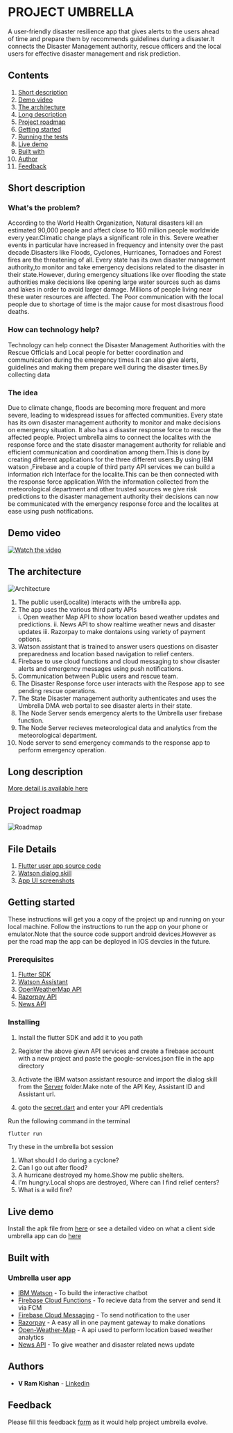 # PROJECT UMBRELLA
A user-friendly disaster resilience app that gives alerts to the users ahead of time and prepare them by recommends guidelines during a disaster.It connects the Disaster Management authority, rescue officers and the local users  for effective disaster management and risk prediction. 
## Contents

1. [Short description](#short-description)
1. [Demo video](#demo-video)
1. [The architecture](#the-architecture)
1. [Long description](#long-description)
1. [Project roadmap](#project-roadmap)
1. [Getting started](#getting-started)
1. [Running the tests](#running-the-tests)
1. [Live demo](#live-demo)
1. [Built with](#built-with)
1. [Author](#author)
1. [Feedback](#feedback)

## Short description

### What's the problem?

According to the World Health Organization, Natural disasters kill an estimated 90,000 people and affect close to 160 million people worldwide every year.Climatic change plays a significant role in this. Severe weather events in particular have increased in frequency and intensity over the past decade.Disasters like Floods, Cyclones, Hurricanes, Tornadoes and Forest fires are the threatening of all.
Every state has its own disaster management authority,to monitor and take emergency decisions related to the disaster in their state.However, during emergency situations like over flooding the state authorities make decisions like opening large water sources such as dams and lakes in order to avoid larger damage. Millions of people living near these water resources are affected.  The Poor communication with the local people due to shortage of time  is the major cause for most disastrous flood deaths.

### How can technology help?

Technology can help connect the Disaster Management Authorities with the Rescue Officials and Local people for better coordination and communication during the emergency times.It can also give alerts, guidelines and making them prepare well during the disaster times.By collecting data  

### The idea

Due to climate change, floods are becoming more frequent and more severe, leading to widespread issues for affected communities. Every state has its own disaster management authority to monitor and make decisions on emergency situation. It also has a disaster response force to rescue the affected people. Project umbrella aims to connect the localites with the response force and the state disaster management authority for reliable and efficient communication and coordination among them.This is done by creating different applications for the three different users.By using IBM watson ,Firebase and a couple of third party API services we can build a information rich Interface for the localite.This can be then connected with the response force application.With the information collected from the meteorological  department and other trusted sources we give risk predictions to the disaster management authority their decisions can now be communicated with the emergency response force and the localites at ease using push notifications.   


## Demo video

[![Watch the video](Screenshots/thumbnail.jpeg)](https://youtu.be/B3lem55SuNE)

## The architecture

![Architecture](architecture.PNG)

1. The public user(Localite) interacts with the umbrella app.
2. The app uses the various third party APIs   
	i.   Open weather Map API to show location based  weather updates and predictions.
	ii.  News API to show realtime weather news and disaster updates
	iii. Razorpay to make dontaions using variety of payment options.  
3. Watson assistant that is trained to answer users questions on disaster preparedness and location based navigation to relief centers.
4. Firebase to use cloud functions and cloud messaging to show disaster alerts and emergency messages using push notifications.
5. Communication between Public users and rescue team.
6. The Disaster Response force user interacts with the Respose app to see pending rescue operations.
7. The State Disaster management authority authenticates and uses the Umbrella DMA web portal to see disaster alerts in their state.
8. The Node Server sends emergency alerts to the Umbrella user firebase function.
9. The Node Server recieves meteorological data and analytics from the meteorological department.
10. Node server to send emergency commands to the response app to perform emergency operation.
	
## Long description

[More detail is available here](DESCRIPTION.md)

## Project roadmap

![Roadmap](roadmap.png)

## File Details

1. [Flutter user app source code](Umbrella-Apps/User_app/umbrella)
1. [Watson dialog skill](Server/skill-umbrella-bot-dialog-skill.json)
1. [App UI screenshots](screen-shots)

## Getting started

These instructions will get you a copy of the project up and running on your local machine. Follow the instructions to run the app on your phone or emulator.Note that the source code support android devices.However as per the road map the app can be deployed in IOS devcies in the future.

### Prerequisites

1. [Flutter SDK](https://flutter.dev/docs/get-started/install)
1. [Watson Assistant](https://www.ibm.com/in-en/cloud/watson-assistant)
1. [OpenWeatherMap API](https://openweathermap.org/api)
1. [Razorpay API](https://dashboard.razorpay.com/app/dashboard)
1. [News API](https://newsapi.org/)

### Installing

1. Install the flutter SDK and add it to you path

2. Register the above gievn API services and create a firebase account with a new project and paste the google-services.json file in the app directory

3. Activate the IBM watson assistant resource and import the dialog skill from the [Server](Server/skill-umbrella-bot-dialog-skill.json) folder.Make note of the API Key, Assistant ID and Assistant url.

4. goto the [secret.dart](umbrella/lib/secret.dart) and enter your API credentials

Run the following command in the terminal

```bash
flutter run
```
Try these in the umbrella bot session

1. What should I do during a cyclone?
2. Can I go out after flood?
3. A hurricane destroyed my home.Show me public shelters.
4. I'm hungry.Local shops are destroyed, Where can I find relief centers?
5. What is a wild fire?

## Live demo

Install the apk file from [here](https://drive.google.com/file/d/1twJmd0w-1ixiijQK6gILVTG_VNoOBJPi/view?usp=sharing) or see a detailed video on what a client side umbrella app can do [here](https://youtu.be/0l8P-3m9njU)

## Built with

### Umbrella user app
* [IBM Watson](https://www.ibm.com/in-en/cloud/watson-assistant) - To build the interactive chatbot
* [Firebase Cloud Functions](https://cloud.ibm.com/catalog?search=cloud%20functions#search_results) - To recieve data from the server and send it via FCM
* [Firebase Cloud Messaging](https://firebase.google.com/products/cloud-messaging?gclid=Cj0KCQjwgo_5BRDuARIsADDEntT36LgedgHS2eDUuQ_RI52la_ePy6SttLnhqPJ9E76jhw7aligHqrMaAitwEALw_wcB) - To send notification to the user
* [Razorpay](http://www.dropwizard.io/1.0.2/docs/) - A easy all in one payment gateway to make donations
* [Open-Weather-Map](https://maven.apache.org/) - A api used to perform location based weather analytics
* [News API](https://rometools.github.io/rome/) - To give weather and disaster related news update

## Authors

* **V Ram Kishan** - [Linkedin](https://www.linkedin.com/in/v-ram-kishan/)

## Feedback

Please fill this feedback [form](https://forms.gle/Zd9Z6KM2GQ84Bpp39) as it would help project umbrella evolve.

